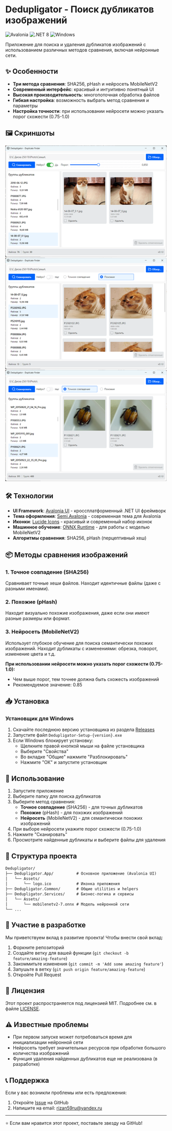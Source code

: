 ﻿# Dedupligator - Поиск дубликатов изображений

![Avalonia](https://img.shields.io/badge/Avalonia-UI%20Framework-blue)
![.NET 8](https://img.shields.io/badge/.NET-8.0-purple)
![Windows](https://img.shields.io/badge/Platform-Windows-lightblue)

Приложение для поиска и удаления дубликатов изображений с использованием различных методов сравнения, включая нейронные сети.

## ✨ Особенности

- **Три метода сравнения**: SHA256, pHash и нейросеть MobileNetV2
- **Современный интерфейс**: красивый и интуитивно понятный UI
- **Высокая производительность**: многопоточная обработка файлов
- **Гибкая настройка**: возможность выбрать метод сравнения и параметры
- **Настройка точности**: при использовании нейросети можно указать порог схожести (0.75-1.0)

## 🖼️ Скриншоты
![app1](screenshots/app1.png)
![app2](screenshots/app2.png)
![app3](screenshots/app3.png)

## 🛠️ Технологии

- **UI Framework**: [Avalonia UI](https://avaloniaui.net/) - кроссплатформенный .NET UI фреймворк
- **Тема оформления**: [Semi.Avalonia](https://github.com/irihitech/Semi.Avalonia) - современная тема для Avalonia
- **Иконки**: [Lucide Icons](https://lucide.dev/) - красивый и современный набор иконок
- **Машинное обучение**: [ONNX Runtime](https://onnxruntime.ai/) - для работы с моделью MobileNetV2
- **Алгоритмы сравнения**: SHA256, pHash (перцептивный хеш)

## 📦 Методы сравнения изображений

### 1. Точное совпадение (SHA256)
Сравнивает точные хеши файлов. Находит идентичные файлы (даже с разными именами).

### 2. Похожие (pHash)
Находит визуально похожие изображения, даже если они имеют разные размеры или формат.

### 3. Нейросеть (MobileNetV2)
Использует глубокое обучение для поиска семантически похожих изображений. Находит дубликаты с изменениями: обрезка, поворот, изменение цвета и т.д.

**При использовании нейросети можно указать порог схожести (0.75-1.0):**
- Чем выше порог, тем точнее должна быть схожесть изображений
- Рекомендуемое значение: 0.85

## 📥 Установка

### Установщик для Windows

1. Скачайте последнюю версию установщика из раздела [Releases](https://github.com/dimka59ru/dedupligator/releases)
2. Запустите файл `Dedupligator-Setup-{version}.exe`
3. Если Windows блокирует установку:
   - Щелкните правой кнопкой мыши на файле установщика
   - Выберите "Свойства"
   - Во вкладке "Общие" нажмите "Разблокировать"
   - Нажмите "ОК" и запустите установщик

## 🚀 Использование

1. Запустите приложение
2. Выберите папку для поиска дубликатов
3. Выберите метод сравнения:
   - **Точное совпадение** (SHA256) - для точных дубликатов
   - **Похожие** (pHash) - для похожих изображений
   - **Нейросеть** (MobileNetV2) - для семантически похожих изображений
4. При выборе нейросети укажите порог схожести (0.75-1.0)
5. Нажмите "Сканировать"
6. Просмотрите найденные дубликаты и выберите файлы для удаления

## 📁 Структура проекта

```
Dedupligator/
├── Dedupligator.App/          # Основное приложение (Avalonia UI)
│   └── Assets/
│       └── logo.ico           # Иконка приложения
├── Dedupligator.Common/       # Общие utilities и helpers
├── Dedupligator.Services/     # Бизнес-логика и сервисы
│   └── Assets/
│       └── mobilenetv2-7.onnx # Модель нейронной сети
└── ...
```

## 🤝 Участие в разработке

Мы приветствуем вклад в развитие проекта! Чтобы внести свой вклад:

1. Форкните репозиторий
2. Создайте ветку для вашей функции (`git checkout -b feature/amazing-feature`)
3. Закоммитьте изменения (`git commit -m 'Add some amazing feature'`)
4. Запушьте в ветку (`git push origin feature/amazing-feature`)
5. Откройте Pull Request

## 📄 Лицензия

Этот проект распространяется под лицензией MIT. Подробнее см. в файле [LICENSE](LICENSE).

## ⚠️ Известные проблемы

- При первом запуске может потребоваться время для инициализации нейронной сети
- Нейросеть требует значительных ресурсов при обработке большого количества изображений
- Функция удаления найденных дубликатов еще не реализована (в разработке)

## 📞 Поддержка

Если у вас возникли проблемы или есть предложения:

1. Откройте [Issue](https://github.com/dimka59ru/dedupligator/issues) на GitHub
2. Напишите на email: rizan59ru@yandex.ru

---

⭐ Если вам нравится этот проект, поставьте звезду на GitHub!

